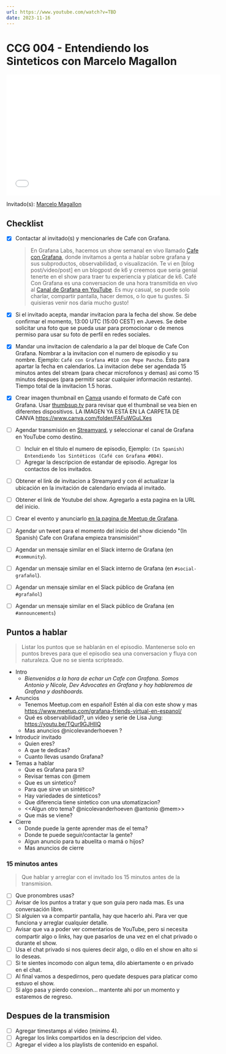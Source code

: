 ```yaml
---
url: https://www.youtube.com/watch?v=TBD
date: 2023-11-16
---
```

# CCG 004 - Entendiendo los Sinteticos con Marcelo Magallon

<iframe width="560" height="315" src="[https://www.youtube.com/watch?v=TBD](https://www.youtube.com/watch?v=TBD)" title="YouTube video player" frameborder="0" allow="accelerometer; autoplay; clipboard-write; encrypted-media; gyroscope; picture-in-picture" allowfullscreen></iframe>

Invitado(s): [Marcelo Magallon](https://www.linkedin.com/in/marcelomagallon/)

## Checklist

- [x] Contactar al invitado(s) y mencionarles de Cafe con Grafana.
	> En Grafana Labs, hacemos un show semanal en vivo llamado [Cafe con Grafana](https://www.youtube.com/watch?v=fodMyzisa6s), donde invitamos a genta a hablar sobre grafana y sus subproductos, observabilidad, o visualización. Te vi en [blog post/video/post] en un blogpost de k6 y creemos que seria genial tenerte en el show para traer tu experiencia y platicar de k6.
	Café Con Grafana es una conversacion de una hora transmitida en vivo al [Canal de Grafana en YouTube](https://youtube.com/@grafana). Es muy casual, se puede solo charlar, compartir pantalla, hacer demos, o lo que tu gustes. Si quisieras venir nos daria mucho gusto! 
- [x] Si el invitado acepta, mandar invitacion para la fecha del show. Se debe confirmar el momento, 13:00 UTC (15:00 CEST) en Jueves. Se debe solicitar una foto que se pueda usar para promocionar o de menos permiso para usar su foto de perfil en redes sociales.
- [x] Mandar una invitacion de calendario a la par del bloque de Cafe Con Grafana. Nombrar a la invitacion con el numero de episodio y su nombre. Ejemplo: `Café con Grafana #010 con Pepe Pancho`. Esto para apartar la fecha en calendarios. La invitacion debe ser agendada 15 minutos antes del stream (para checar microfonos y demas) asi como 15 minutos despues (para permitir sacar cualquier información restante). Tiempo total de la invitacion 1.5 horas.
- [x] Crear imagen thumbnail en [Canva](https://canva.com) usando el formato de Café con Grafana. Usar [thumbsup.tv](https://thumbsup.tv) para revisar que el thumbnail se vea bien en diferentes dispositivos. LA IMAGEN YA ESTÁ EN LA CARPETA DE CANVA https://www.canva.com/folder/FAFuWGuLXes
- [ ] Agendar transmisión en [Streamyard](https://streamyard.com), y seleccionar el canal de Grafana en YouTube como destino.
	- [ ] Incluir en el titulo el numero de episodio, Ejemplo: `(In Spanish) Entendiendo los Sintéticos (Café con Grafana #004)`.
	- [ ] Agregar la descripcion de estandar de episodio. Agregar los contactos de los invitados.
- [ ] Obtener el link de invitacion a Streamyard y con él actualizar la ubicación en la invitación de calendario enviada al invitado.
- [ ] Obtener el link de Youtube del show. Agregarlo a esta pagina en la URL del inicio.
- [ ] Crear el evento y anunciarlo [en la pagina de Meetup de Grafana](https://www.meetup.com/grafana-friends-virtual-meetup-group/).
- [ ] Agendar un tweet para el momento del inicio del show diciendo "(In Spanish) Cafe con Grafana empieza transmisión!"
- [ ] Agendar un mensaje similar en el Slack interno de Grafana  (en `#community`).
- [ ] Agendar un mensaje similar en el Slack interno de Grafana  (en `#social-grafañol`).
- [ ] Agendar un mensaje similar en el Slack público de Grafana  (en `#grafañol`)
- [ ] Agendar un mensaje similar en el Slack público de Grafana  (en `#announcements`)


## Puntos a hablar

> Listar los puntos que se hablarán en el episodio. Mantenerse solo en puntos breves para que el episodio sea una conversacion y fluya con naturaleza. Que no se sienta scripteado.

- Intro
	- *Bienvenidos a la hora de echar un Cafe con Grafana. Somos Antonio y Nicole, Dev Advocates en Grafana y hoy hablaremos de Grafana y dashboards.*
- Anuncios
	- Tenemos Meetup.com en español! Estén al dia con este show y mas https://www.meetup.com/grafana-friends-virtual-en-espanol/
	- Qué es observabilidad?, un video y serie de Lisa Jung: https://youtu.be/TQur9GJHIIQ
	- Mas anuncios @nicolevanderhoeven ?
- Introducir invitado
	- Quien eres?
	- A que te dedicas?
	- Cuanto llevas usando Grafana?
- Temas a hablar
	- Que es Grafana para ti?
	- Revisar temas con @mem
	- Que es un sintetico?
	- Para que sirve un sintético?
	- Hay variedades de sinteticos?
	- Que diferencia tiene sintetico con una utomatizacion?
	- <<Algun otro tema? @nicolevanderhoeven @antonio @mem>>
	- Que más se viene?
- Cierre
	- Donde puede la gente aprender mas de el tema?
	- Donde te puede seguir/contactar la gente?
	- Algun anuncio para tu abuelita o mamá o hijos?
	- Mas anuncios de cierre

### 15 minutos antes

> Que hablar y arreglar con el invitado los 15 minutos antes de la transmision.

- [ ] Que pronombres usas?
- [ ] Avisar de los puntos a tratar y que son guia pero nada mas. Es una conversación libre.
- [ ] Si alguien va a compartir pantalla, hay que hacerlo ahi. Para ver que funciona y arreglar cualquier detalle.
- [ ] Avisar que va a poder ver comentarios de YouTube, pero si necesita compartir algo o links, hay que pasarlos de una vez en el chat privado o durante el show.
- [ ] Usa el chat privado si nos quieres decir algo, o dilo en el show en alto si lo deseas.
- [ ] Si te sientes incomodo con algun tema, dilo abiertamente o en privado en el chat.
- [ ] Al final vamos a despedirnos, pero quedate despues para platicar como estuvo el show.
- [ ] Si algo pasa y pierdo conexion... mantente ahi por un momento y estaremos de regreso.

## Despues de la transmision

- [ ] Agregar timestamps al video (minimo 4).
- [ ] Agregar los links compartidos en la descripcion del video.
- [ ] Agregar el video a los playlists de contenido en español.
